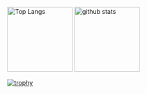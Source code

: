 <p align="left"> 
  <img alt="Top Langs" height="150px" src="https://github-readme-stats.vercel.app/api/top-langs/?username=yutarotakagi&layout=compact&show_icons=true&theme=tokyonight" />
  <img alt="github stats" height="150px" src="https://github-readme-stats.vercel.app/api?username=yutarotakagi&theme=tokyonight&show_icons=ture" />
</p>

[![trophy](https://github-profile-trophy.vercel.app/?username=yutarotakagi&theme=tokyonight&column=7)](https://github.com/ryo-ma/github-profile-trophy)